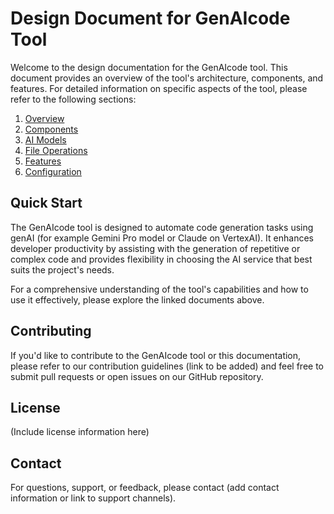 # Design Document for GenAIcode Tool

Welcome to the design documentation for the GenAIcode tool. This document provides an overview of the tool's architecture, components, and features. For detailed information on specific aspects of the tool, please refer to the following sections:

1. [Overview](./overview.md)
2. [Components](./components.md)
3. [AI Models](./ai_models.md)
4. [File Operations](./file_operations.md)
5. [Features](./features.md)
6. [Configuration](./configuration.md)

## Quick Start

The GenAIcode tool is designed to automate code generation tasks using genAI (for example Gemini Pro model or Claude on VertexAI). It enhances developer productivity by assisting with the generation of repetitive or complex code and provides flexibility in choosing the AI service that best suits the project's needs.

For a comprehensive understanding of the tool's capabilities and how to use it effectively, please explore the linked documents above.

## Contributing

If you'd like to contribute to the GenAIcode tool or this documentation, please refer to our contribution guidelines (link to be added) and feel free to submit pull requests or open issues on our GitHub repository.

## License

(Include license information here)

## Contact

For questions, support, or feedback, please contact (add contact information or link to support channels).
